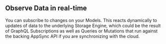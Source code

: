 
## Observe Data in real-time

You can subscribe to changes on your Models. This reacts dynamically to updates of data to the underlying Storage Engine, which could be the result of GraphQL Subscriptions as well as Queries or Mutations that run against the backing AppSync API if you are synchronizing with the cloud.

<inline-fragment platform="js" src="~/lib/datastore/fragments/js/real-time/observe-snippet.md"></inline-fragment> <inline-fragment platform="ios" src="~/lib/datastore/fragments/ios/real-time/observe-snippet.md"></inline-fragment> <inline-fragment platform="android" src="~/lib/datastore/fragments/android/real-time/observe-snippet.md"></inline-fragment> <inline-fragment platform="flutter" src="~/lib/datastore/fragments/flutter/real-time/observe-snippet.md"></inline-fragment>